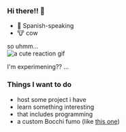 ### Hi there!! 🐢
- 💬 Spanish-speaking
- 🐮 cow

so uhmm...  
![a cute reaction gif](https://media.tenor.com/udpvn47fJ_QAAAAC/nanachi-made-in-abyss.gif)
  
I'm experimening?? ... 

### Things I want to do
- host some project i have
- learn something interesting
- that includes programming
- a custom Bocchi fumo (like [this one](https://www.youtube.com/watch?v=JE9B0qMsONY))

<!--
**raposho/raposho** is a ✨ _special_ ✨ repository because its `README.md` (this file) appears on your GitHub profile.

Here are some ideas to get you started:

- 🔭 I’m currently working on ...
- 🌱 I’m currently learning ...
- 👯 I’m looking to collaborate on ...
- 🤔 I’m looking for help with ...
- 💬 Ask me about ...
- 📫 How to reach me: ...
- 😄 Pronouns: ...
- ⚡ Fun fact: ...
-->
